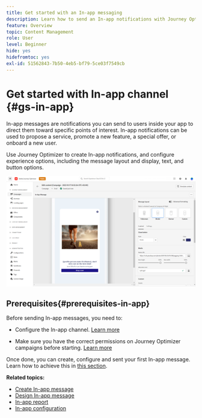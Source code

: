 ```yaml
---
title: Get started with an In-app messaging
description: Learn how to send an In-app notifications with Journey Optimizer
feature: Overview
topic: Content Management
role: User
level: Beginner
hide: yes
hidefromtoc: yes
exl-id: 51562843-7b50-4eb5-bf79-5ce03f7549cb
---
```

# Get started with In-app channel {#gs-in-app}

In-app messages are notifications you can send to users inside your app to direct them toward specific points of interest. In-app notifications can be used to propose a service, promote a new feature, a special offer, or onboard a new user. 

Use Journey Optimizer to create In-app notifications, and configure experience options, including the message layout and display, text, and button options.

![](assets/new-in-app.png)

## Prerequisites{#prerequisites-in-app}

Before sending In-app messages, you need to:

* Configure the In-app channel. [Learn more](inapp-configuration.md)

* Make sure you have the correct permissions on Journey Optimizer campaigns before starting. [Learn more](../campaigns/get-started-with-campaigns.md#campaign-prerequisites)

Once done, you can create, configure and sent your first In-app message. Learn how to achieve this in [this section](create-in-app.md).

**Related topics:**

* [Create In-app message](create-in-app.md)
* [Design In-app message](design-in-app.md)
* [In-app report](inapp-report.md)
* [In-app configuration](inapp-configuration.md)

